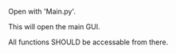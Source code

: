 Open with 'Main.py'.


This will open the main GUI.


All functions SHOULD be accessable from there.
